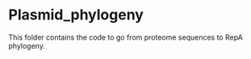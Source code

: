 # Plasmid_phylogeny

This folder contains the code to go from proteome sequences to RepA phylogeny.
